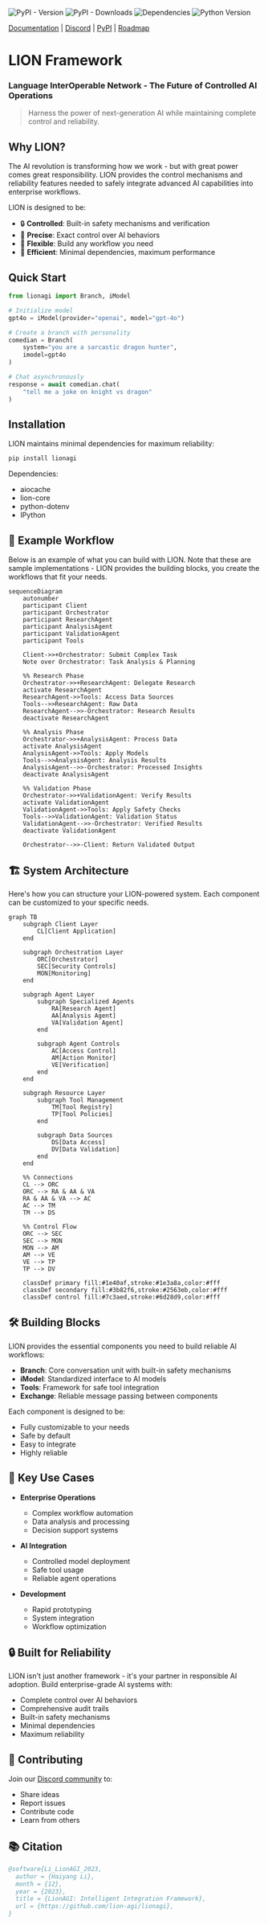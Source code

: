 ![PyPI - Version](https://img.shields.io/pypi/v/lionagi?labelColor=233476aa&color=231fc935)
![PyPI - Downloads](https://img.shields.io/pypi/dm/lionagi?color=blue)
![Dependencies](https://img.shields.io/badge/dependencies-5-brightgreen)
![Python Version](https://img.shields.io/badge/python-3.11%2B-blue)

[Documentation](https://ocean-lion.com/Welcome) | [Discord](https://discord.gg/aqSJ2v46vu) | [PyPI](https://pypi.org/project/lionagi/) | [Roadmap](https://trello.com/b/3seomsrI/lionagi)

# LION Framework
### Language InterOperable Network - The Future of Controlled AI Operations

> Harness the power of next-generation AI while maintaining complete control and reliability.

## Why LION?

The AI revolution is transforming how we work - but with great power comes great responsibility. LION provides the control mechanisms and reliability features needed to safely integrate advanced AI capabilities into enterprise workflows.

LION is designed to be:
- 🔒 **Controlled**: Built-in safety mechanisms and verification
- 🎯 **Precise**: Exact control over AI behaviors
- 🔧 **Flexible**: Build any workflow you need
- 🚀 **Efficient**: Minimal dependencies, maximum performance

## Quick Start

```python
from lionagi import Branch, iModel

# Initialize model
gpt4o = iModel(provider="openai", model="gpt-4o")

# Create a branch with personality
comedian = Branch(
    system="you are a sarcastic dragon hunter",
    imodel=gpt4o
)

# Chat asynchronously
response = await comedian.chat(
    "tell me a joke on knight vs dragon"
)
```

## Installation

LION maintains minimal dependencies for maximum reliability:

```bash
pip install lionagi
```

Dependencies:
- aiocache
- lion-core
- python-dotenv
- IPython

## 🌟 Example Workflow

Below is an example of what you can build with LION. Note that these are sample implementations - LION provides the building blocks, you create the workflows that fit your needs.

```mermaid
sequenceDiagram
    autonumber
    participant Client
    participant Orchestrator
    participant ResearchAgent
    participant AnalysisAgent
    participant ValidationAgent
    participant Tools

    Client->>+Orchestrator: Submit Complex Task
    Note over Orchestrator: Task Analysis & Planning

    %% Research Phase
    Orchestrator->>+ResearchAgent: Delegate Research
    activate ResearchAgent
    ResearchAgent->>Tools: Access Data Sources
    Tools-->>ResearchAgent: Raw Data
    ResearchAgent-->>-Orchestrator: Research Results
    deactivate ResearchAgent

    %% Analysis Phase
    Orchestrator->>+AnalysisAgent: Process Data
    activate AnalysisAgent
    AnalysisAgent->>Tools: Apply Models
    Tools-->>AnalysisAgent: Analysis Results
    AnalysisAgent-->>-Orchestrator: Processed Insights
    deactivate AnalysisAgent

    %% Validation Phase
    Orchestrator->>+ValidationAgent: Verify Results
    activate ValidationAgent
    ValidationAgent->>Tools: Apply Safety Checks
    Tools-->>ValidationAgent: Validation Status
    ValidationAgent-->>-Orchestrator: Verified Results
    deactivate ValidationAgent

    Orchestrator-->>-Client: Return Validated Output
```

## 🏗️ System Architecture

Here's how you can structure your LION-powered system. Each component can be customized to your specific needs.

```mermaid
graph TB
    subgraph Client Layer
        CL[Client Application]
    end

    subgraph Orchestration Layer
        ORC[Orchestrator]
        SEC[Security Controls]
        MON[Monitoring]
    end

    subgraph Agent Layer
        subgraph Specialized Agents
            RA[Research Agent]
            AA[Analysis Agent]
            VA[Validation Agent]
        end

        subgraph Agent Controls
            AC[Access Control]
            AM[Action Monitor]
            VE[Verification]
        end
    end

    subgraph Resource Layer
        subgraph Tool Management
            TM[Tool Registry]
            TP[Tool Policies]
        end

        subgraph Data Sources
            DS[Data Access]
            DV[Data Validation]
        end
    end

    %% Connections
    CL --> ORC
    ORC --> RA & AA & VA
    RA & AA & VA --> AC
    AC --> TM
    TM --> DS

    %% Control Flow
    ORC --> SEC
    SEC --> MON
    MON --> AM
    AM --> VE
    VE --> TP
    TP --> DV

    classDef primary fill:#1e40af,stroke:#1e3a8a,color:#fff
    classDef secondary fill:#3b82f6,stroke:#2563eb,color:#fff
    classDef control fill:#7c3aed,stroke:#6d28d9,color:#fff
```

## 🛠️ Building Blocks

LION provides the essential components you need to build reliable AI workflows:

- **Branch**: Core conversation unit with built-in safety mechanisms
- **iModel**: Standardized interface to AI models
- **Tools**: Framework for safe tool integration
- **Exchange**: Reliable message passing between components

Each component is designed to be:
- Fully customizable to your needs
- Safe by default
- Easy to integrate
- Highly reliable

## 🎯 Key Use Cases

- **Enterprise Operations**
  - Complex workflow automation
  - Data analysis and processing
  - Decision support systems

- **AI Integration**
  - Controlled model deployment
  - Safe tool usage
  - Reliable agent operations

- **Development**
  - Rapid prototyping
  - System integration
  - Workflow optimization

## 🔒 Built for Reliability

LION isn't just another framework - it's your partner in responsible AI adoption. Build enterprise-grade AI systems with:

- Complete control over AI behaviors
- Comprehensive audit trails
- Built-in safety mechanisms
- Minimal dependencies
- Maximum reliability

## 🤝 Contributing

Join our [Discord community](https://discord.gg/aqSJ2v46vu) to:
- Share ideas
- Report issues
- Contribute code
- Learn from others

## 📚 Citation

```bibtex
@software{Li_LionAGI_2023,
  author = {Haiyang Li},
  month = {12},
  year = {2023},
  title = {LionAGI: Intelligent Integration Framework},
  url = {https://github.com/lion-agi/lionagi},
}
```
